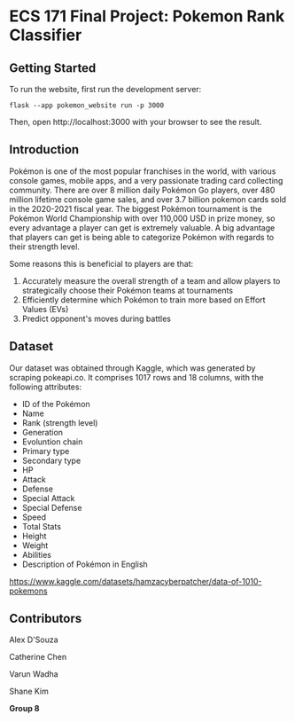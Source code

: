 # ECS 171 Final Project: Pokemon Rank Classifier

## Getting Started
To run the website, first run the development server:
```
flask --app pokemon_website run -p 3000
```
Then, open http://localhost:3000 with your browser to see the result.

## Introduction
Pokémon is one of the most popular franchises in the world, with various console games, mobile apps, and a very passionate trading card collecting community. There are over 8 million daily Pokémon Go players, over 480 million lifetime console game sales, and over 3.7 billion pokemon cards sold in the 2020-2021 fiscal year. The biggest Pokémon tournament is the Pokémon World Championship with over 110,000 USD in prize money, so every advantage a player can get is extremely valuable. A big advantage that players can get is being able to categorize Pokémon with regards to their strength level.

Some reasons this is beneficial to players are that:
1. Accurately measure the overall strength of a team and allow players to strategically choose their Pokémon teams at tournaments
2. Efficiently determine which Pokémon to train more based on Effort Values (EVs)
3. Predict opponent's moves during battles

## Dataset
Our dataset was obtained through Kaggle, which was generated by scraping pokeapi.co. It comprises 1017 rows and 18 columns, with the following attributes: 
- ID of the Pokémon
- Name
- Rank (strength level)
- Generation
- Evoluntion chain
- Primary type
- Secondary type
- HP
- Attack
- Defense
- Special Attack
- Special Defense
- Speed
- Total Stats
- Height
- Weight
- Abilities
- Description of Pokémon in English

https://www.kaggle.com/datasets/hamzacyberpatcher/data-of-1010-pokemons
  
## Contributors
Alex D'Souza

Catherine Chen

Varun Wadha

Shane Kim

**Group 8**
